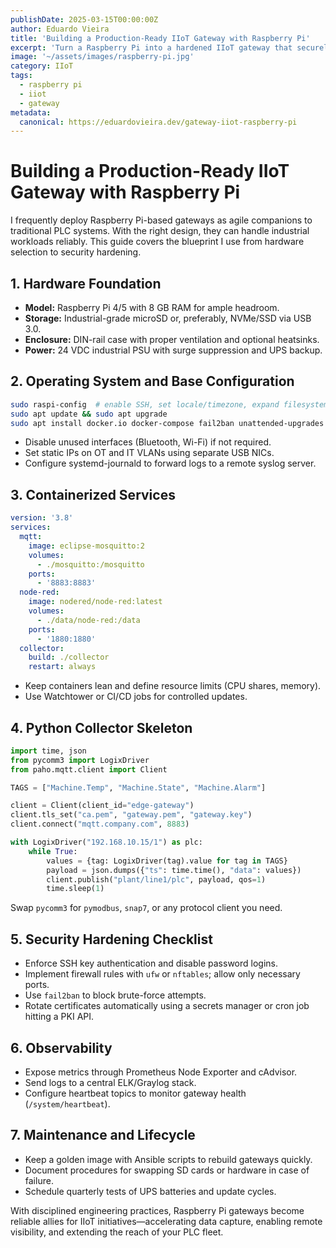 ```yaml
---
publishDate: 2025-03-15T00:00:00Z
author: Eduardo Vieira
title: 'Building a Production-Ready IIoT Gateway with Raspberry Pi'
excerpt: 'Turn a Raspberry Pi into a hardened IIoT gateway that securely bridges PLCs, sensors, and cloud analytics.'
image: '~/assets/images/raspberry-pi.jpg'
category: IIoT
tags:
  - raspberry pi
  - iiot
  - gateway
metadata:
  canonical: https://eduardovieira.dev/gateway-iiot-raspberry-pi
---
```


# Building a Production-Ready IIoT Gateway with Raspberry Pi

I frequently deploy Raspberry Pi-based gateways as agile companions to traditional PLC systems. With the right design, they can handle industrial workloads reliably. This guide covers the blueprint I use from hardware selection to security hardening.

## 1. Hardware Foundation

- **Model:** Raspberry Pi 4/5 with 8 GB RAM for ample headroom.
- **Storage:** Industrial-grade microSD or, preferably, NVMe/SSD via USB 3.0.
- **Enclosure:** DIN-rail case with proper ventilation and optional heatsinks.
- **Power:** 24 VDC industrial PSU with surge suppression and UPS backup.

## 2. Operating System and Base Configuration

```bash
sudo raspi-config  # enable SSH, set locale/timezone, expand filesystem
sudo apt update && sudo apt upgrade
sudo apt install docker.io docker-compose fail2ban unattended-upgrades
```

- Disable unused interfaces (Bluetooth, Wi-Fi) if not required.
- Set static IPs on OT and IT VLANs using separate USB NICs.
- Configure systemd-journald to forward logs to a remote syslog server.

## 3. Containerized Services

```yaml
version: '3.8'
services:
  mqtt:
    image: eclipse-mosquitto:2
    volumes:
      - ./mosquitto:/mosquitto
    ports:
      - '8883:8883'
  node-red:
    image: nodered/node-red:latest
    volumes:
      - ./data/node-red:/data
    ports:
      - '1880:1880'
  collector:
    build: ./collector
    restart: always
```

- Keep containers lean and define resource limits (CPU shares, memory).
- Use Watchtower or CI/CD jobs for controlled updates.

## 4. Python Collector Skeleton

```python
import time, json
from pycomm3 import LogixDriver
from paho.mqtt.client import Client

TAGS = ["Machine.Temp", "Machine.State", "Machine.Alarm"]

client = Client(client_id="edge-gateway")
client.tls_set("ca.pem", "gateway.pem", "gateway.key")
client.connect("mqtt.company.com", 8883)

with LogixDriver("192.168.10.15/1") as plc:
    while True:
        values = {tag: LogixDriver(tag).value for tag in TAGS}
        payload = json.dumps({"ts": time.time(), "data": values})
        client.publish("plant/line1/plc", payload, qos=1)
        time.sleep(1)
```

Swap `pycomm3` for `pymodbus`, `snap7`, or any protocol client you need.

## 5. Security Hardening Checklist

- Enforce SSH key authentication and disable password logins.
- Implement firewall rules with `ufw` or `nftables`; allow only necessary ports.
- Use `fail2ban` to block brute-force attempts.
- Rotate certificates automatically using a secrets manager or cron job hitting a PKI API.

## 6. Observability

- Expose metrics through Prometheus Node Exporter and cAdvisor.
- Send logs to a central ELK/Graylog stack.
- Configure heartbeat topics to monitor gateway health (`/system/heartbeat`).

## 7. Maintenance and Lifecycle

- Keep a golden image with Ansible scripts to rebuild gateways quickly.
- Document procedures for swapping SD cards or hardware in case of failure.
- Schedule quarterly tests of UPS batteries and update cycles.

With disciplined engineering practices, Raspberry Pi gateways become reliable allies for IIoT initiatives—accelerating data capture, enabling remote visibility, and extending the reach of your PLC fleet.
